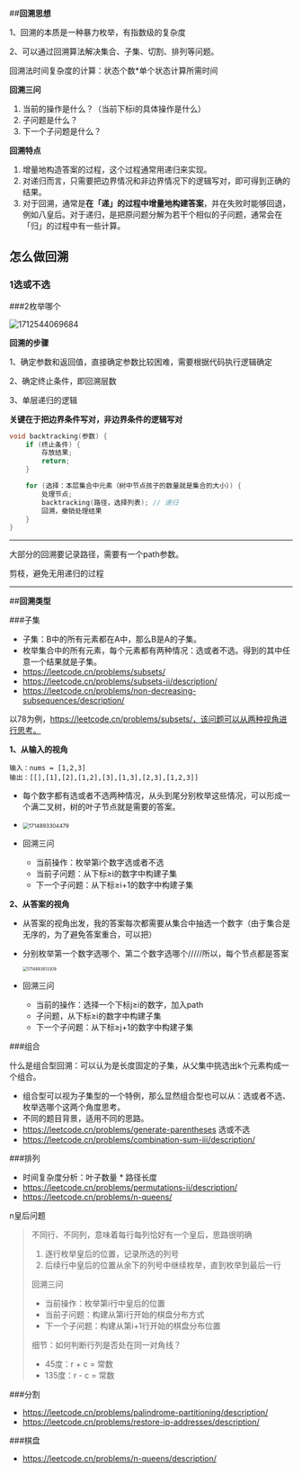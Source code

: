 ##**回溯思想**

1、回溯的本质是一种暴力枚举，有指数级的复杂度

2、可以通过回溯算法解决集合、子集、切割、排列等问题。

回溯法时间复杂度的计算：状态个数*单个状态计算所需时间

**回溯三问**

1. 当前的操作是什么？（当前下标i的具体操作是什么）
2. 子问题是什么？
3. 下一个子问题是什么？

**回溯特点**

1. 增量地构造答案的过程，这个过程通常用递归来实现。
2. 对递归而言，只需要把边界情况和非边界情况下的逻辑写对，即可得到正确的结果。
3. 对于回溯，通常是**在「递」的过程中增量地构建答案**，并在失败时能够回退，例如八皇后。对于递归，是把原问题分解为若干个相似的子问题，通常会在「归」的过程中有一些计算。 



## 怎么做回溯

### 1选或不选

###2枚举哪个

![1712544069684](E:\master2\coding_notes\DSA\algorithm-backtrack.assets\1712544069684.png)

**回溯的步骤**

1、确定参数和返回值，直接确定参数比较困难，需要根据代码执行逻辑确定

2、确定终止条件，即回溯层数

3、单层递归的逻辑

**关键在于把边界条件写对，非边界条件的逻辑写对**

```c++
void backtracking(参数) {
    if (终止条件) {
        存放结果;
        return;
    }

    for (选择：本层集合中元素（树中节点孩子的数量就是集合的大小）) {
        处理节点;
        backtracking(路径，选择列表); // 递归
        回溯，撤销处理结果
    }
}
```

------

大部分的回溯要记录路径，需要有一个path参数。

剪枝，避免无用递归的过程



---

##**回溯类型**

###子集

- 子集：B中的所有元素都在A中，那么B是A的子集。
- 枚举集合中的所有元素，每个元素都有两种情况：选或者不选。得到的其中任意一个结果就是子集。
- https://leetcode.cn/problems/subsets/
- https://leetcode.cn/problems/subsets-ii/description/
- https://leetcode.cn/problems/non-decreasing-subsequences/description/

以78为例，https://leetcode.cn/problems/subsets/，该问题可以从两种视角进行思考。

**1、从输入的视角**

```
输入：nums = [1,2,3]
输出：[[],[1],[2],[1,2],[3],[1,3],[2,3],[1,2,3]]
```

- 每个数字都有选或者不选两种情况，从头到尾分别枚举这些情况，可以形成一个满二叉树，树的叶子节点就是需要的答案。
- <img src="E:\master2\coding_notes\DSA\algorithm-backtrack.assets\1714893304479.png" alt="1714893304479" style="zoom:67%;" />

- 回溯三问
  - 当前操作：枚举第i个数字选或者不选
  - 当前子问题：从下标≥i的数字中构建子集
  - 下一个子问题：从下标≥i+1的数字中构建子集



**2、从答案的视角**

- 从答案的视角出发，我的答案每次都需要从集合中抽选一个数字（由于集合是无序的，为了避免答案重合，可以把）

- 分别枚举第一个数字选哪个、第二个数字选哪个/////所以，每个节点都是答案

  <img src="E:\master2\coding_notes\DSA\algorithm-backtrack.assets\1714893813309.png" alt="1714893813309" style="zoom:50%;" />

- 回溯三问

  - 当前的操作：选择一个下标j≥i的数字，加入path
  - 子问题，从下标≥i的数字中构建子集
  - 下一个子问题：从下标≥j+1的数字中构建子集



###组合

什么是组合型回溯：可以认为是长度固定的子集，从父集中挑选出k个元素构成一个组合。

- 组合型可以视为子集型的一个特例，那么显然组合型也可以从：选或者不选、枚举选哪个这两个角度思考。
- 不同的题目背景，适用不同的思路。
- https://leetcode.cn/problems/generate-parentheses  选或不选
- https://leetcode.cn/problems/combination-sum-iii/description/  



###排列

- 时间复杂度分析：叶子数量 * 路径长度
- https://leetcode.cn/problems/permutations-ii/description/
- https://leetcode.cn/problems/n-queens/

n皇后问题

> 不同行、不同列，意味着每行每列恰好有一个皇后，思路很明确
> 1. 逐行枚举皇后的位置，记录所选的列号
> 2. 后续行中皇后的位置从余下的列号中继续枚举，直到枚举到最后一行
>
> 回溯三问
> * 当前操作：枚举第i行中皇后的位置
> * 当前子问题：构建从第i行开始的棋盘分布方式
> * 下一个子问题：构建从第i+1行开始的棋盘分布位置
>
> 细节：如何判断行列是否处在同一对角线？
> * 45度：r + c = 常数
> * 135度：r - c  = 常数





###分割

- https://leetcode.cn/problems/palindrome-partitioning/description/
- https://leetcode.cn/problems/restore-ip-addresses/description/

###棋盘

- https://leetcode.cn/problems/n-queens/description/

